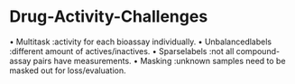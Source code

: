 # Drug-Activity-Challenges
• Multitask :activity for each bioassay individually.
• Unbalancedlabels :different amount of actives/inactives.
• Sparselabels :not all compound-assay pairs have measurements.
• Masking :unknown samples need to be masked out for loss/evaluation.
